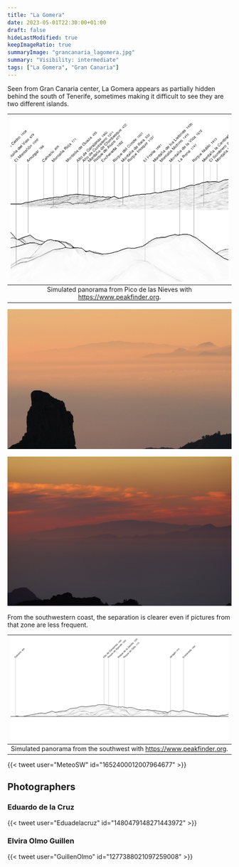 ```yaml
---
title: "La Gomera"
date: 2023-05-01T22:30:00+01:00
draft: false
hideLastModified: true
keepImageRatio: true
summaryImage: "grancanaria_lagomera.jpg"
summary: "Visibility: intermediate"
tags: ["La Gomera", "Gran Canaria"]
---
```


Seen from Gran Canaria center, La Gomera appears as partially hidden behind the south of Tenerife, sometimes making it difficult to see they are two different islands.
 
| ![Simulated panorama from Pico de las Nieves](grancanaria_lagomera_pano.png) |
| :--: |
| Simulated panorama from Pico de las Nieves with https://www.peakfinder.org. |

![La Gomera from Gran Canaria](grancanaria_lagomera2.jpg)

![La Gomera from Gran Canaria](grancanaria_lagomera3.jpg)


From the southwestern coast, the separation is clearer even if pictures from that zone are less frequent.

| ![Simulated panorama from Puerto Mogán](grancanaria_lagomera_costa.png) |
| :--: |
| Simulated panorama from the southwest with https://www.peakfinder.org. |

{{< tweet user="MeteoSW" id="1652400012007964677" >}}

## Photographers

### Eduardo de la Cruz

{{< tweet user="Eduadelacruz" id="1480479148271443972" >}}

### Elvira Olmo Guillen

{{< tweet user="GuillenOlmo" id="1277388021097259008" >}}


